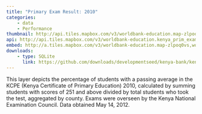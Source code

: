 ```yaml
---
title: "Primary Exam Result: 2010"
categories: 
    - data
    - Performance
thumbnail: http://api.tiles.mapbox.com/v3/worldbank-education.map-zlpoq0vs,worldbank-education.kenya_prim_exam_10/7/77/63.png128
api: http://api.tiles.mapbox.com/v3/worldbank-education.kenya_prim_exam_10.jsonp
embed: http://a.tiles.mapbox.com/v3/worldbank-education.map-zlpoq0vs,worldbank-education.kenya_prim_exam_10.html#6/-0.1318/37.0899
downloads:
	- type: SQLite
  	  link: https://github.com/downloads/developmentseed/kenya-bank/kenya-all-indicators-county.zip
---
```

<p>This layer depicts the percentage of students with a passing average in the KCPE (Kenya Certificate of Primary Education) 2010, calculated by summing students with scores of 251 and above divided by total students who took the test, aggregated by county. Exams were overseen by the Kenya National Examination Council. Data obtained May 14, 2012.</p>